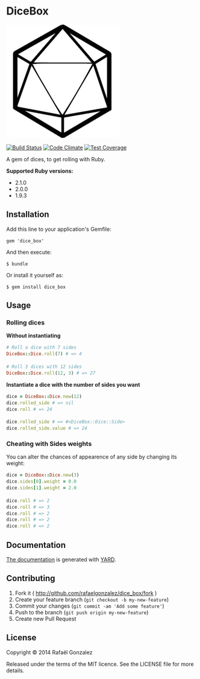 # DiceBox

![Dice Box](https://raw.githubusercontent.com/rafaelgonzalez/dice_box/master/dice.jpg)

[![Build Status](https://travis-ci.org/rafaelgonzalez/dice_box.svg?branch=master)](https://travis-ci.org/rafaelgonzalez/dice_box)
[![Code Climate](https://codeclimate.com/github/rafaelgonzalez/dice_box.png)](https://codeclimate.com/github/rafaelgonzalez/dice_box)
[![Test Coverage](https://codeclimate.com/github/rafaelgonzalez/dice_box/coverage.png)](https://codeclimate.com/github/rafaelgonzalez/dice_box)

A gem of dices, to get rolling with Ruby.

**Supported Ruby versions:**

- 2.1.0
- 2.0.0
- 1.9.3

## Installation

Add this line to your application's Gemfile:

    gem 'dice_box'

And then execute:

    $ bundle

Or install it yourself as:

    $ gem install dice_box

## Usage

### Rolling dices

**Without instantiating**

```ruby
# Roll a dice with 7 sides
DiceBox::Dice.roll(7) # => 4

# Roll 3 dices with 12 sides
DiceBox::Dice.roll(12, 3) # => 27
```

**Instantiate a dice with the number of sides you want**

```ruby
dice = DiceBox::Dice.new(12)
dice.rolled_side # => nil
dice.roll # => 24

dice.rolled_side # => #<DiceBox::Dice::Side>
dice.rolled_side.value # => 24
```

### Cheating with Sides weights

You can alter the chances of appearence of any side by changing its weight:

```ruby
dice = DiceBox::Dice.new(3)
dice.sides[0].weight = 0.0
dice.sides[1].weight = 2.0

dice.roll # => 2
dice.roll # => 3
dice.roll # => 2
dice.roll # => 2
dice.roll # => 2
```

## Documentation

[The documentation](http://rubydoc.info/github/rafaelgonzalez/dice_box/master/frames) is generated with [YARD](http://yardoc.org/).

## Contributing

1. Fork it ( http://github.com/rafaelgonzalez/dice_box/fork )
2. Create your feature branch (`git checkout -b my-new-feature`)
3. Commit your changes (`git commit -am 'Add some feature'`)
4. Push to the branch (`git push origin my-new-feature`)
5. Create new Pull Request

## License

Copyright :copyright: 2014 Rafaël Gonzalez

Released under the terms of the MIT licence. See the LICENSE file for more details.
